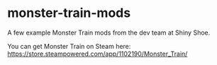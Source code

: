 # monster-train-mods

A few example Monster Train mods from the dev team at Shiny Shoe.

You can get Monster Train on Steam here: https://store.steampowered.com/app/1102190/Monster_Train/

